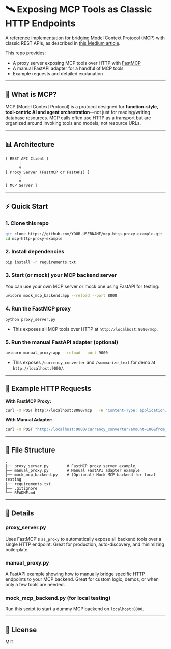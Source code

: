 
# 🛰️ Exposing MCP Tools as Classic HTTP Endpoints

A reference implementation for bridging Model Context Protocol (MCP) with classic REST APIs, as described in [this Medium article](https://medium.com/@YOUR-ARTICLE-LINK).

This repo provides:
- A proxy server exposing MCP tools over HTTP with [FastMCP](https://github.com/jlowin/fastmcp)
- A manual FastAPI adapter for a handful of MCP tools
- Example requests and detailed explanation

---

## 🚦 What is MCP?

MCP (Model Context Protocol) is a protocol designed for **function-style, tool-centric AI and agent orchestration**—not just for reading/writing database resources. MCP calls often use HTTP as a transport but are organized around invoking tools and models, not resource URLs.

---

## 📊 Architecture

```
[ REST API Client ]
      |
      v
[ Proxy Server (FastMCP or FastAPI) ]
      |
      v
[ MCP Server ]
```

---

## ⚡ Quick Start

### 1. Clone this repo

```bash
git clone https://github.com/YOUR-USERNAME/mcp-http-proxy-example.git
cd mcp-http-proxy-example
```

### 2. Install dependencies

```bash
pip install -r requirements.txt
```

### 3. Start (or mock) your MCP backend server

You can use your own MCP server or mock one using FastAPI for testing:

```bash
uvicorn mock_mcp_backend:app --reload --port 8000
```

### 4. Run the FastMCP proxy

```bash
python proxy_server.py
```
- This exposes all MCP tools over HTTP at `http://localhost:8080/mcp`.

### 5. Run the manual FastAPI adapter (optional)

```bash
uvicorn manual_proxy:app --reload --port 9000
```
- This exposes `/currency_converter` and `/summarize_text` for demo at `http://localhost:9000/`.

---

## 🧩 Example HTTP Requests

**With FastMCP Proxy:**

```bash
curl -X POST http://localhost:8080/mcp   -H "Content-Type: application/json"   -d '{"tool": "currency_converter", "inputs": {"amount": 100, "from_currency": "USD", "to_currency": "EUR"}}'
```

**With Manual Adapter:**

```bash
curl -X POST "http://localhost:9000/currency_converter?amount=100&from_currency=USD&to_currency=EUR"
```

---

## 📁 File Structure

```
.
├── proxy_server.py        # FastMCP proxy server example
├── manual_proxy.py        # Manual FastAPI adapter example
├── mock_mcp_backend.py    # (Optional) Mock MCP backend for local testing
├── requirements.txt
├── .gitignore
└── README.md
```

---

## 📝 Details

### proxy_server.py

Uses FastMCP's `as_proxy` to automatically expose all backend tools over a single HTTP endpoint. Great for production, auto-discovery, and minimizing boilerplate.

### manual_proxy.py

A FastAPI example showing how to manually bridge specific HTTP endpoints to your MCP backend. Great for custom logic, demos, or when only a few tools are needed.

### mock_mcp_backend.py (for local testing)

Run this script to start a dummy MCP backend on `localhost:8000`.

---

## 📝 License

MIT
